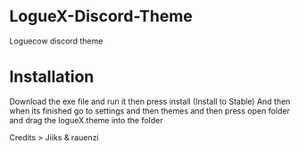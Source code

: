 # LogueX-Discord-Theme

Loguecow discord theme

# Installation

Download the exe file and run it then press install (Install to Stable)
And then when its finished go to settings and then themes and then press open folder and drag the logueX.theme into the folder

Credits > Jiiks & rauenzi
